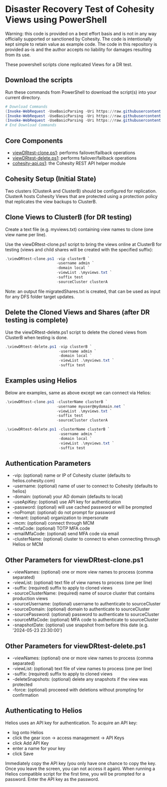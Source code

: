 # Disaster Recovery Test of Cohesity Views using PowerShell

Warning: this code is provided on a best effort basis and is not in any way officially supported or sanctioned by Cohesity. The code is intentionally kept simple to retain value as example code. The code in this repository is provided as-is and the author accepts no liability for damages resulting from its use.

These powershell scripts clone replicated Views for a DR test.

## Download the scripts

Run these commands from PowerShell to download the script(s) into your current directory.

```powershell
# Download Commands
(Invoke-WebRequest -UseBasicParsing -Uri https://raw.githubusercontent.com/cohesity/community-automation-samples/main/powershell/viewDRtest/viewDRtest-clone.ps1).content | Out-File viewDRtest-clone.ps1; (Get-Content viewDRtest-clone.ps1) | Set-Content viewDRtest-clone.ps1
(Invoke-WebRequest -UseBasicParsing -Uri https://raw.githubusercontent.com/cohesity/community-automation-samples/main/powershell/viewDRtest/viewDRtest-delete.ps1).content | Out-File viewDRtest-delete.ps1; (Get-Content viewDRtest-delete.ps1) | Set-Content viewDRtest-delete.ps1
(Invoke-WebRequest -UseBasicParsing -Uri https://raw.githubusercontent.com/cohesity/community-automation-samples/main/powershell/cohesity-api/cohesity-api.ps1).content | Out-File cohesity-api.ps1; (Get-Content cohesity-api.ps1) | Set-Content cohesity-api.ps1
# End Download Commands
```

## Core Components

* [viewDRtest-clone.ps1](https://raw.githubusercontent.com/cohesity/community-automation-samples/main/powershell/viewDRtest/viewDRtest-clone.ps1): performs failover/failback operations
* [viewDRtest-delete.ps1](https://raw.githubusercontent.com/cohesity/community-automation-samples/main/powershell/viewDRtest/viewDRtest-delete.ps1): performs failover/failback operations
* [cohesity-api.ps1](https://raw.githubusercontent.com/cohesity/community-automation-samples/main/powershell/cohesity-api/cohesity-api.ps1): the Cohesity REST API helper module

## Cohesity Setup (Initial State)

Two clusters (ClusterA and ClusterB) should be configured for replication. ClusterA hosts Cohesity Views that are protected using a protection policy that replicates the view backups to ClusterB.

## Clone Views to ClusterB (for DR testing)

Create a text file (e.g. myviews.txt) containing view names to clone (one view name per line).

Use the viewDRtest-clone.ps1 script to bring the views online at ClusterB for testing (views and child shares will be created with the specified suffix):

```powershell
.\viewDRtest-clone.ps1 -vip clusterB `
                       -username admin `
                       -domain local `
                       -viewList .\myviews.txt `
                       -suffix test
                       -sourceCluster clusterA
```

Note: an output file migratedShares.txt is created, that can be used as input for any DFS folder target updates.

## Delete the Cloned Views and Shares (after DR testing is complete)

Use the viewDRtest-delete.ps1 script to delete the cloned views from ClusterB when testing is done.

```powershell
.\viewDRtest-delete.ps1 -vip clusterB `
                        -username admin `
                        -domain local `
                        -viewList .\myviews.txt `
                        -suffix test
```

## Examples using Helios

Below are examples, same as above except we can connect via Helios:

```powershell
.\viewDRtest-clone.ps1 -clusterName clusterB `
                       -username myuser@mydomain.net `
                       -viewList .\myviews.txt `
                       -suffix test
                       -sourceCluster clusterA

.\viewDRtest-delete.ps1 -clusterName clusterB `
                        -username admin `
                        -domain local `
                        -viewList .\myviews.txt `
                        -suffix test
```

## Authentication Parameters

* -vip: (optional) name or IP of Cohesity cluster (defaults to helios.cohesity.com)
* -username: (optional) name of user to connect to Cohesity (defaults to helios)
* -domain: (optional) your AD domain (defaults to local)
* -useApiKey: (optional) use API key for authentication
* -password: (optional) will use cached password or will be prompted
* -noPrompt: (optional) do not prompt for password
* -tenant: (optional) organization to impersonate
* -mcm: (optional) connect through MCM
* -mfaCode: (optional) TOTP MFA code
* -emailMfaCode: (optional) send MFA code via email
* -clusterName: (optional) cluster to connect to when connecting through Helios or MCM

## Other Parameters for viewDRtest-clone.ps1

* -viewNames: (optional) one or more view names to process (comma separated)
* -viewList: (optional) text file of view names to process (one per line)
* -suffix: (required) suffix to apply to cloned views
* -sourceClusterName: (required) name of source cluster that contains production views
* -sourceUsername: (optional) username to authenticate to sourceCluster
* -sourceDomain: (optional) domain to authenticate to sourceCluster
* -sourcePassword: (optional) password to authenticate to sourceCluster
* -sourceMfaCode: (optional) MFA code to authenticate to sourceCluster
* -snapshotDate: (optional) use snapshot from before this date (e.g. '2024-05-23 23:30:00')

## Other Parameters for viewDRtest-delete.ps1

* -viewNames: (optional) one or more view names to process (comma separated)
* -viewList: (optional) text file of view names to process (one per line)
* -suffix: (required) suffix to apply to cloned views
* -deleteSnapshots: (optional) delete any snapshots if the view was protected
* -force: (optional) proceeed with deletions without prompting for confirmation

## Authenticating to Helios

Helios uses an API key for authentication. To acquire an API key:

* log onto Helios
* click the gear icon -> access management -> API Keys
* click Add API Key
* enter a name for your key
* click Save

Immediately copy the API key (you only have one chance to copy the key. Once you leave the screen, you can not access it again). When running a Helios compatible script for the first time, you will be prompted for a password. Enter the API key as the password.
